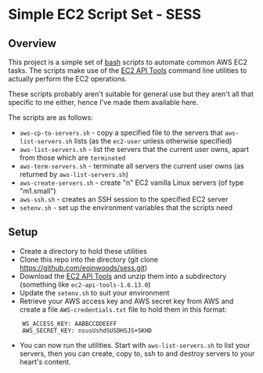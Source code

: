Simple EC2 Script Set - SESS
============================

Overview
--------
This project is a simple set of [bash](http://linux.die.net/man/1/bash) scripts to automate common AWS EC2 tasks.  The scripts make use of the 
[EC2 API Tools](https://aws.amazon.com/developertools/351) command line utilities to actually perform the EC2 operations.

These scripts probably aren't suitable for general use but they aren't all that specific to me either, hence I've made them available here.

The scripts are as follows:

* `aws-cp-to-servers.sh` - copy a specified file to the servers that `aws-list-servers.sh` lists (as the `ec2-user` unless otherwise specified)
* `aws-list-servers.sh` - list the servers that the current user owns, apart from those which are `terminated`
* `aws-term-servers.sh` - terminate all servers the current user owns (as returned by `aws-list-servers.sh`)
* `aws-create-servers.sh` - create "n" EC2 vanilla Linux servers (of type "m1.small")
* `aws-ssh.sh` - creates an SSH session to the specified EC2 server
* `setenv.sh` - set up the environment variables that the scripts need

Setup
-----

* Create a directory to hold these utilities
* Clone this repo into the directory (git clone https://github.com/eoinwoods/sess.git)
* Download the [EC2 API Tools](https://aws.amazon.com/developertools/351) and unzip them into a subdirectory (something like `ec2-api-tools-1.6.13.0`)
* Update the `setenv.sh` to suit your environment
* Retrieve your AWS access key and AWS secret key from AWS and create a file `AWS-credentials.txt` file to hold them in this format:
```
    WS_ACCESS_KEY: AABBCCDDEEFF
    AWS_SECRET_KEY: nsusUshdSUSDHSJS+SKHD
```
* You can now run the utilities.  Start with `aws-list-servers.sh` to list your servers, then you can create, copy to, ssh to and destroy servers to your heart's content.



